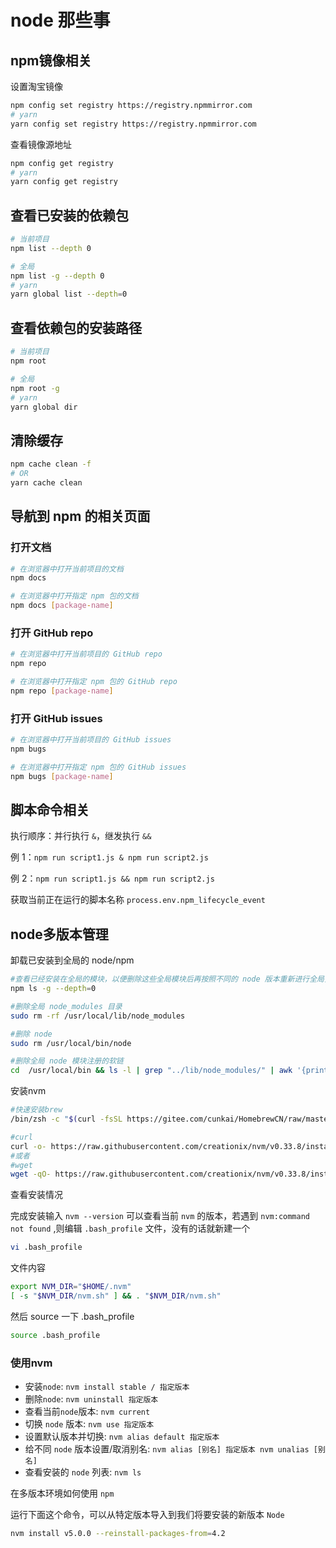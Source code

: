 # node 那些事

## npm镜像相关

设置淘宝镜像

```sh
npm config set registry https://registry.npmmirror.com
# yarn
yarn config set registry https://registry.npmmirror.com
```

查看镜像源地址

```sh
npm config get registry
# yarn
yarn config get registry
```

## 查看已安装的依赖包

```sh
# 当前项目
npm list --depth 0

# 全局
npm list -g --depth 0
# yarn
yarn global list --depth=0
```

## 查看依赖包的安装路径

```sh
# 当前项目
npm root

# 全局
npm root -g
# yarn
yarn global dir
```

## 清除缓存

```sh
npm cache clean -f
# OR
yarn cache clean
```

## 导航到 npm 的相关页面

### 打开文档

```sh
# 在浏览器中打开当前项目的文档
npm docs

# 在浏览器中打开指定 npm 包的文档
npm docs [package-name]
```

### 打开 GitHub repo

```sh
# 在浏览器中打开当前项目的 GitHub repo
npm repo

# 在浏览器中打开指定 npm 包的 GitHub repo
npm repo [package-name]
```

### 打开 GitHub issues

```sh
# 在浏览器中打开当前项目的 GitHub issues
npm bugs

# 在浏览器中打开指定 npm 包的 GitHub issues
npm bugs [package-name]
```

## 脚本命令相关

执行顺序：并行执行 `&`，继发执行 `&&`

例 1：`npm run script1.js & npm run script2.js`

例 2：`npm run script1.js && npm run script2.js`

获取当前正在运行的脚本名称 `process.env.npm_lifecycle_event`

## node多版本管理

卸载已安装到全局的 node/npm

```sh
#查看已经安装在全局的模块，以便删除这些全局模块后再按照不同的 node 版本重新进行全局安装
npm ls -g --depth=0

#删除全局 node_modules 目录
sudo rm -rf /usr/local/lib/node_modules

#删除 node
sudo rm /usr/local/bin/node

#删除全局 node 模块注册的软链
cd  /usr/local/bin && ls -l | grep "../lib/node_modules/" | awk '{print $9}'| xargs rm
```

安装nvm

```sh
#快速安装brew
/bin/zsh -c "$(curl -fsSL https://gitee.com/cunkai/HomebrewCN/raw/master/Homebrew.sh)"

#curl
curl -o- https://raw.githubusercontent.com/creationix/nvm/v0.33.8/install.sh | bash
#或者
#wget
wget -qO- https://raw.githubusercontent.com/creationix/nvm/v0.33.8/install.sh | bash
```

查看安装情况

完成安装输入 `nvm --version` 可以查看当前 `nvm` 的版本，若遇到 `nvm:command not found` ,则编辑 `.bash_profile` 文件，没有的话就新建一个

``` sh
vi .bash_profile
```
文件内容
``` sh
export NVM_DIR="$HOME/.nvm"
[ -s "$NVM_DIR/nvm.sh" ] && . "$NVM_DIR/nvm.sh"
```

然后 source 一下 .bash_profile

``` sh
source .bash_profile
```

### 使用nvm

- 安装`node`: `nvm install stable / 指定版本`
- 删除`node`: `nvm uninstall 指定版本`
- 查看当前`node`版本: `nvm current`
- 切换 `node` 版本: `nvm use 指定版本`
- 设置默认版本并切换: `nvm alias default 指定版本`
- 给不同 `node` 版本设置/取消别名: `nvm alias [别名] 指定版本 nvm unalias [别名]`
- 查看安装的 `node` 列表: `nvm ls`

在多版本环境如何使用 `npm`

运行下面这个命令，可以从特定版本导入到我们将要安装的新版本 `Node`   
```sh
nvm install v5.0.0 --reinstall-packages-from=4.2
```